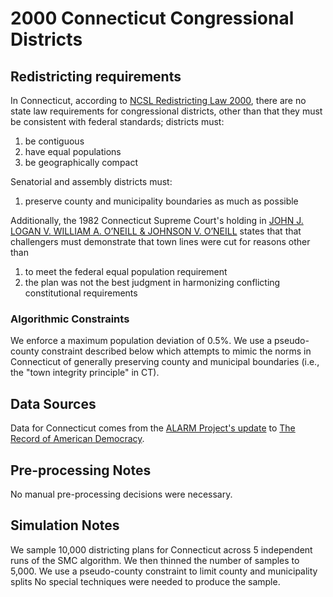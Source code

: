 # 2000 Connecticut Congressional Districts

## Redistricting requirements
In Connecticut, according to [NCSL Redistricting Law 2000](https://web.archive.org/web/20041216185957/https://www.senate.mn/departments/scr/redist/red2000/Tab5appx.htm), there are no state law requirements for congressional districts, other than that they must be consistent with federal standards; districts must:

1. be contiguous
1. have equal populations
1. be geographically compact

Senatorial and assembly districts must:

1. preserve county and municipality boundaries as much as possible

Additionally, the 1982 Connecticut Supreme Court's holding in [JOHN J. LOGAN V. WILLIAM A. O’NEILL & JOHNSON V. O’NEILL](https://www.cga.ct.gov/red2011/documents/CASESUM/2011CASESUM-20110426_OLR%20Report%20Court%20Challenges%20to%20Connecticut%20Redistricting%20Plans.pdf) states that that challengers must demonstrate that town lines were cut for reasons other than 

1. to meet the federal equal population requirement
1. the plan was not the best judgment in harmonizing conflicting constitutional requirements 

### Algorithmic Constraints
We enforce a maximum population deviation of 0.5%.
We use a pseudo-county constraint described below which attempts to mimic the norms in Connecticut of generally preserving county and municipal boundaries (i.e., the "town integrity principle" in CT).


## Data Sources
Data for Connecticut comes from the [ALARM Project's update](https://dataverse.harvard.edu/dataset.xhtml?persistentId=doi:10.7910/DVN/ZV5KF3) to [The Record of American Democracy](https://road.hmdc.harvard.edu/).

## Pre-processing Notes
No manual pre-processing decisions were necessary.

## Simulation Notes
We sample 10,000 districting plans for Connecticut across 5 independent runs of the SMC algorithm.
We then thinned the number of samples to 5,000. 
We use a pseudo-county constraint to limit county and municipality splits
No special techniques were needed to produce the sample.
